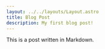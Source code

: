 ```yaml
---
layout: ../../layouts/Layout.astro
title: Blog Post
description: My first blog post!
---
```

This is a post written in Markdown.